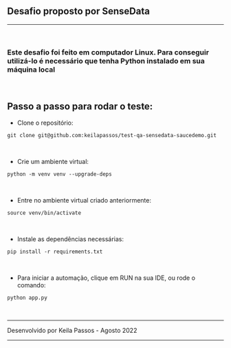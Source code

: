 ## Desafio proposto por <strong>SenseData</strong>
<hr>

<br>

### Este desafio foi feito em computador Linux. Para conseguir utilizá-lo é necessário que tenha Python instalado em sua máquina local

<br>

## Passo a passo para rodar o teste:
- Clone o repositório:

```
git clone git@github.com:keilapassos/test-qa-sensedata-saucedemo.git
```

<br>

- Crie um ambiente virtual:

```
python -m venv venv --upgrade-deps
```

<br>

- Entre no ambiente virtual criado anteriormente:
```
source venv/bin/activate
```

<br>

- Instale as dependências necessárias:
```
pip install -r requirements.txt
```

<br>

- Para iniciar a automação, clique em RUN na sua IDE, ou rode o comando:
```
python app.py
```

<br>
<hr>
Desenvolvido por Keila Passos - Agosto 2022 
<hr>